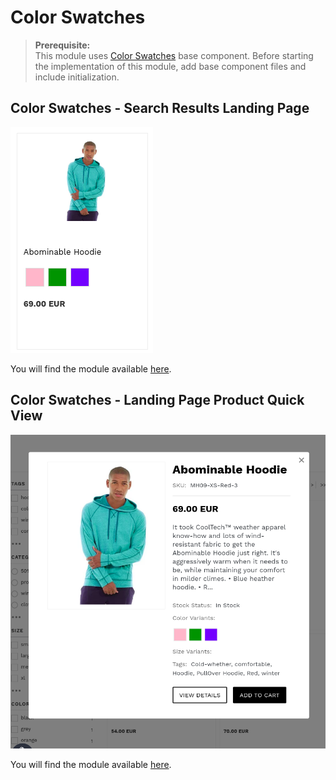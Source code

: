 # Color Swatches

>**Prerequisite:**  
>This module uses [Color Swatches](/components/color-swatches) base component. Before starting the implementation of this module, add base component files and include initialization.  

## Color Swatches - Search Results Landing Page

![landing-color-swatches](/modules/color-swatches/images/image001.png)

You will find the module available [here](/modules/color-swatches/landing).

## Color Swatches - Landing Page Product Quick View

![quick-view-color-swatches](/modules/color-swatches/images/image002.png)

You will find the module available [here](/modules/color-swatches/quick-view).